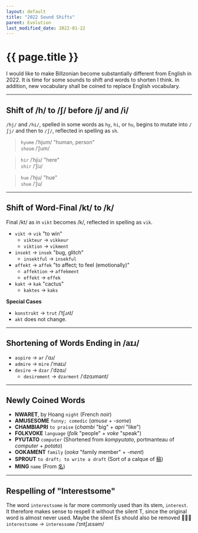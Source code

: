 ```yaml
---
layout: default
title: "2022 Sound Shifts"
parent: Evolution
last_modified_date: 2022-01-22
---
```


# {{ page.title }}
I would like to make Billzonian become substantially different from English in 2022.
It is time for some sounds to shift and words to shorten I think.
In addition, new vocabulary shall be coined to replace English vocabulary.

-----

## Shift of /h/ to /ʃ/ before /j/ and /i/
`/hj/` and `/hi/`, spelled in some words as `hy`, `hi`, or `hu`, begins to mutate into `/ʃj/` and then to `/ʃ/`, reflected in spelling as `sh`.

> `hyume` /ˈhjum/ "human, person"  
> `shoom` /ˈʃum/

> `hir` /ˈhjiɹ/ "here"  
> `shir` /ˈʃiɹ/

> `hue` /ˈhju/ "hue"  
> `shue` /ˈʃu/

-----

## Shift of Word-Final /kt/ to /k/
Final /kt/ as in `vikt` becomes /k/, reflected in spelling as `vik`.

- `vikt` → `vik` "to win"
  - `vikteur` → `vikkeur`
  - `viktion` → `vikment`
- `insekt` → `insek` "bug, glitch"
  - `insektful` → `insekful`
- `affekt` → `affek` "to affect; to feel (emotionally)"
  - `affektion` → `affekment`
  - `effekt` → `effek`
- `kakt` → `kak` "cactus"
  - `kaktes` → `kaks`

__Special Cases__
- `konstrukt` → `trut` /ˈtʃɹʌt/
- `akt` does not change.

-----

## Shortening of Words Ending in /aɪɹ/
- `aspire` → `ar` /ˈɑɹ/
- `admire` → `mire` /ˈmaɪɹ/
- `desire` → `dzar` /ˈdzɑɹ/
  - `desirement` → `dzarment` /ˈdzɑɹmənt/

-----

## Newly Coined Words
- **NWARET**, by Hoang
  `night`
  (French *noir*)
- **AMUSESOME**
  `funny; comedic`
  (*amuse* + *-some*)
- **CHAMBIAPRI**
  `to praise`
  (*chambi* "big" + *apri* "like")
- **FOLKVOKE**
  `language`
  (*folk* "people" + *voke* "speak")
- **PYUTATO**
  `computer`
  (Shortened from *kompyutato*, portmanteau of *computer* + *potato*)
- **OOKAMENT**
  `family`
  (*ooka* "family member" + *-ment*)
- **SPROUT**
  `to draft; to write a draft`
  (Sort of a calque of [稿](https://en.wiktionary.org/wiki/%E7%A8%BF))
- **MING**
  `name`
  (From [名](https://en.wiktionary.org/wiki/%E5%90%8D))

-----

## Respelling of "Interestsome"
The word `interestsome` is far more commonly used than its stem, `interest`.
It therefore makes sense to respell it without the silent T, since the original word is almost never used.
Maybe the silent Es should also be removed 🤔🤔🤔  
`interestsome` → `interessome` /ˈɪntʃɹɛsəm/